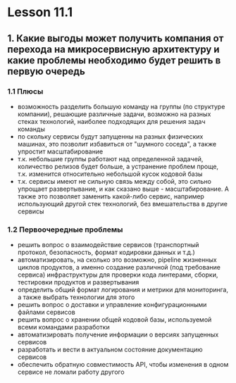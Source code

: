 # Lesson 11.1

## 1. Какие выгоды может получить компания от перехода на микросервисную архитектуру и какие проблемы необходимо будет решить в первую очередь

### 1.1 Плюсы
* возможность разделить большую команду на группы (по структуре компании), решающие различные задачи, возможно на разных стеках технологий, наиболее подходящих для решения задач команды
* по скольку сервисы будут запущенны на разных физических машинах, это позволит избавиться от "шумного соседа", а также упростит масштабирование
* т.к. небольшие группы работают над определенной задачей, количество релизов будет больше, а устранение проблем проще, т.к. изменится относительно небольшой кусок кодовой базы
* т.к. сервисы имеют не сильную связь между собой, это сильно упрощает развертывание, и как сказано выше - масштабирование. А также это позволяет заменить какой-либо сервис, например использующий другой стек технологий, без вмешательства в другие сервисы 

### 1.2 Первоочередные проблемы
* решить вопрос о взаимодействие сервисов (транспортный протокол, безопасность, формат кодировки данных и т.д.)
* автоматизировать, на сколько это возможно, pipeline жизненных циклов продуктов, а именно создание различной (под требование сервиса) инфраструктуры для проверки кода линтерами, сборки, тестировки продуктов и развертывания
* определить общий формат логирования и метрики для мониторинга, а также выбрать технологии для этого
* решить вопрос о доставки и управление конфигурационными файлами сервисов
* решить вопрос о хранении общей кодовой базы, используемой всеми командами разработки
* автоматизировать получение информации о версиях запущенных сервисов
* разработать и вести в актуальном состояние документацию сервисов
* обеспечить обратную совместимость API, чтобы изменения в одном сервисе не ломали работу другого
